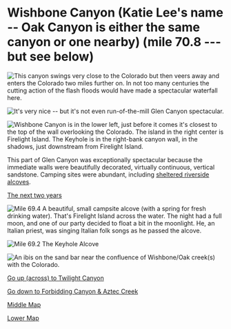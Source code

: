 # Wishbone Canyon (Katie Lee's name -- Oak Canyon is either the same canyon or one nearby) (mile 70.8 --- but see below)

![This canyon swings very close to the Colorado but then veers away and enters the Colorado two miles further on. In not too many centuries the cutting action of the flash floods would have made a spectacular waterfall here.](wishbone/veer-away.jpg)

![It's very nice -- but it's not even run-of-the-mill Glen Canyon spectacular.](wishbone/nice.jpg)

![Wishbone Canyon is in the lower left, just before it comes it's closest to the top of the wall overlooking the Colorado. The island in the right center is Firelight Island. The Keyhole is in the right-bank canyon wall, in the shadows, just downstream from Firelight Island.](wishbone/air.jpg)

This part of Glen Canyon was exceptionally spectacular because the immediate walls were beautifully decorated, virtually continuous, vertical sandstone. Camping sites were abundant, including [sheltered riverside alcoves](alcove).

[The next two years](inner-cyn)

![**Mile 69.4** A beautiful, small campsite alcove (with a spring for fresh drinking water). That's Firelight Island across the water. The night had a full moon, and one of our party decided to float a bit in the moonlight. He, an Italian priest, was singing Italian folk songs as he passed the alcove.](wishbone/campsite.jpg)

![**Mile 69.2** The Keyhole Alcove](wishbone/keyhole.jpg)

![An ibis on the sand bar near the confluence of Wishbone/Oak creek(s) with the Colorado.](wishbone/ibis.jpg)

[Go up (across) to Twilight Canyon](twilight)

[Go down to Forbidding Canyon & Aztec Creek](forbidding)

[Middle Map](map-middle)

[Lower Map](map-lower)
